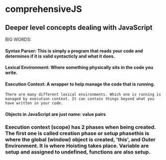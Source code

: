 # comprehensiveJS
## Deeper level concepts dealing with JavaScript
BIG WORDS:

#### Syntax Parser: This is simply a program that reads your code and determines if it is valid syntacticly and what it does. 

#### Lexical Environment: Where something physically sits in the code you write.
 
#### Execution Context: A wrapper to help manage the code that is running.
    There are many different lexical environments. Which one is running is managed by execution context. It can contain things beyond what you have written in your code.
    
#### Objects in JavaScript are just name: value pairs

### Execution context (scope) has 2 phases when being created. The first one is called creation phase or setup phasethis is where the global (window) object is created, 'this', and Outer Environment. It is where Hoisting takes place. Variable are setup and assigned to undefined, functions are also setup.

